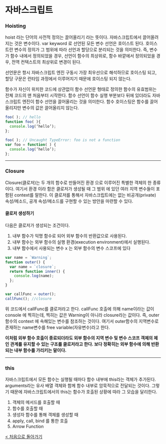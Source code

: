 # 자바스크립트

### Hoisting
hoist 라는 단어의 사전적 정의는 끌어올리기 라는 뜻이다. 자바스크립트에서 끌어올려지는 것은 변수이다. var keyword 로 선언된 모든 변수 선언은 호이스트 된다. 호이스트란 변수의 정의가 그 범위에 따라 선언과 할당으로 분리되는 것을 의미한다. 즉, 변수가 함수 내에서 정의되었을 경우, 선언이 함수의 최상위로, 함수 바깥에서 정의되었을 경우, 전역 컨텍스트의 최상위로 변경이 된다.

선언문은 항시 자바스크립트 엔진 구동시 가장 최우선으로 해석하므로 호이스팅 되고, 할당 구문은 런타임 과정에서 이루어지기 때문에 호이스팅 되지 않는다.

함수가 자신이 위치한 코드에 상관없이 함수 선언문 형태로 정의한 함수의 유효범위는 전체 코드의 맨 처음부터 시작한다. 함수 선언이 함수 실행 부분보다 뒤에 있더라도 자바스크립트 엔진이 함수 선언을 끌어올리는 것을 의미한다. 함수 호이스팅은 함수를 끌어올리지만 변수의 값은 끌어올리지 않는다.

```js
foo( ); // hello
function foo( ){
  console.log(‘hello’);
};
```
```js
foo( ); // Uncaught TypeError: foo is not a function
var foo = function( ) {
  console.log(‘hello’);
};
```

<hr>

### Closure
Closure(클로저)는 두 개의 함수로 만들어진 환경 으로 이루어진 특별한 객체의 한 종류이다. 여기서 환경 이라 함은 클로저가 생성될 때 그 범위 에 있던 여러 지역 변수들이 포함된 context를 말한다. 이 클로저를 통해서 자바스크립트에는 없는 비공개(private) 속성/메소드, 공개 속성/메소드를 구현할 수 있는 방안을 마련할 수 있다.

#### 클로저 생성하기
다음은 클로저가 생성되는 조건이다.
<ol>
    <li>내부 함수가 익명 함수로 되어 외부 함수의 반환값으로 사용된다.
    <li>내부 함수는 외부 함수의 실행 환경(execution environment)에서 실행된다.
    <li>내부 함수에서 사용되는 변수 x 는 외부 함수의 변수 스코프에 있다
</ol>

```js
var name = `Warning`;
function outer() {
  var name = `closure`;
  return function inner() {
    console.log(name);
  };
}

var callFunc = outer();
callFunc(); //closure

```

위 코드에서 callFunc를 클로저라고 한다. callFunc 호출에 의해 name이라는 값이 console 에 찍히는데, 찍히는 값은 Warning이 아니라 closure라는 값이다. 즉, outer 함수의 context 에 속해있는 변수를 참조하는 것이다. 여기서 outer함수의 지역변수로 존재하는 name변수를 free variable(자유변수)라고 한다.

<b>이처럼 외부 함수 호출이 종료되더라도 외부 함수의 지역 변수 및 변수 스코프 객체의 체인 관계를 유지할 수 있는 구조를 클로저라고 한다. 보다 정확히는 외부 함수에 의해 반환되는 내부 함수를 가리키는 말이다. </b>

<hr>

### this
자바스크립트에서 모든 함수는 실행될 때마다 함수 내부에 this라는 객체가 추가된다. arguments라는 유사 배열 객체와 함께 함수 내부로 암묵적으로 전달되는 것이다. 그렇기 때문에 자바스크립트에서의 this는 함수가 호출된 상황에 따라 그 모습을 달리한다.

<ol>
    <li>객체의 메서드를 호출할 때
    <li>함수를 호출할 때
    <li>생성자 함수를 통해 객체를 생성할 때
    <li>apply, call, bind 를 통한 호출
    <li>Arrow Function
</ol>

[< 처음으로 돌아가기](./index.md)
